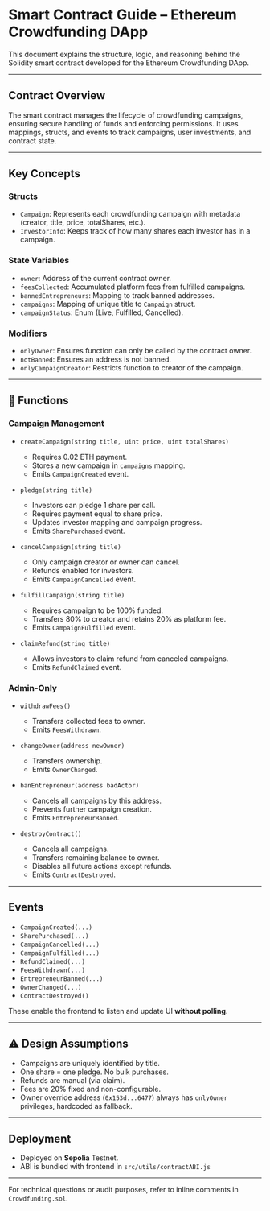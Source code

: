 # Smart Contract Guide – Ethereum Crowdfunding DApp

This document explains the structure, logic, and reasoning behind the Solidity smart contract developed for the Ethereum Crowdfunding DApp.

---

##  Contract Overview

The smart contract manages the lifecycle of crowdfunding campaigns, ensuring secure handling of funds and enforcing permissions. It uses mappings, structs, and events to track campaigns, user investments, and contract state.

---

##  Key Concepts

### Structs
- `Campaign`: Represents each crowdfunding campaign with metadata (creator, title, price, totalShares, etc.).
- `InvestorInfo`: Keeps track of how many shares each investor has in a campaign.

### State Variables
- `owner`: Address of the current contract owner.
- `feesCollected`: Accumulated platform fees from fulfilled campaigns.
- `bannedEntrepreneurs`: Mapping to track banned addresses.
- `campaigns`: Mapping of unique title to `Campaign` struct.
- `campaignStatus`: Enum (Live, Fulfilled, Cancelled).

### Modifiers
- `onlyOwner`: Ensures function can only be called by the contract owner.
- `notBanned`: Ensures an address is not banned.
- `onlyCampaignCreator`: Restricts function to creator of the campaign.

---

## 🔨 Functions

### Campaign Management

- `createCampaign(string title, uint price, uint totalShares)`
  - Requires 0.02 ETH payment.
  - Stores a new campaign in `campaigns` mapping.
  - Emits `CampaignCreated` event.

- `pledge(string title)`
  - Investors can pledge 1 share per call.
  - Requires payment equal to share price.
  - Updates investor mapping and campaign progress.
  - Emits `SharePurchased` event.

- `cancelCampaign(string title)`
  - Only campaign creator or owner can cancel.
  - Refunds enabled for investors.
  - Emits `CampaignCancelled` event.

- `fulfillCampaign(string title)`
  - Requires campaign to be 100% funded.
  - Transfers 80% to creator and retains 20% as platform fee.
  - Emits `CampaignFulfilled` event.

- `claimRefund(string title)`
  - Allows investors to claim refund from canceled campaigns.
  - Emits `RefundClaimed` event.

### Admin-Only

- `withdrawFees()`
  - Transfers collected fees to owner.
  - Emits `FeesWithdrawn`.

- `changeOwner(address newOwner)`
  - Transfers ownership.
  - Emits `OwnerChanged`.

- `banEntrepreneur(address badActor)`
  - Cancels all campaigns by this address.
  - Prevents further campaign creation.
  - Emits `EntrepreneurBanned`.

- `destroyContract()`
  - Cancels all campaigns.
  - Transfers remaining balance to owner.
  - Disables all future actions except refunds.
  - Emits `ContractDestroyed`.

---

## Events

- `CampaignCreated(...)`
- `SharePurchased(...)`
- `CampaignCancelled(...)`
- `CampaignFulfilled(...)`
- `RefundClaimed(...)`
- `FeesWithdrawn(...)`
- `EntrepreneurBanned(...)`
- `OwnerChanged(...)`
- `ContractDestroyed()`

These enable the frontend to listen and update UI **without polling**.

---

## ⚠️ Design Assumptions

- Campaigns are uniquely identified by title.
- One share = one pledge. No bulk purchases.
- Refunds are manual (via claim).
- Fees are 20% fixed and non-configurable.
- Owner override address (`0x153d...6477`) always has `onlyOwner` privileges, hardcoded as fallback.

---

## Deployment

- Deployed on **Sepolia** Testnet.
- ABI is bundled with frontend in `src/utils/contractABI.js`

---

For technical questions or audit purposes, refer to inline comments in `Crowdfunding.sol`.

